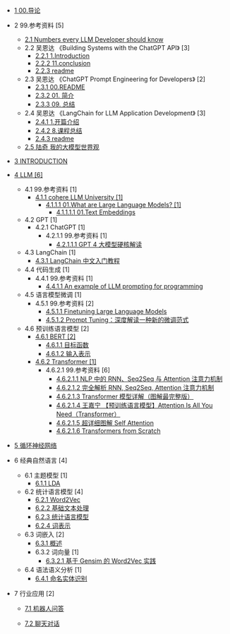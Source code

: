   - [1 00.导论](/00.导论/README.md)
    
  - 2 99.参考资料 [5]
    - [2.1 Numbers every LLM Developer should know](/99.参考资料/2023-Numbers%20every%20LLM%20Developer%20should%20know.md)
    - 2.2 吴恩达 《Building Systems with the ChatGPT API》 [3]
      - [2.2.1 1.Introduction](/99.参考资料/2023-吴恩达-《Building%20Systems%20with%20the%20ChatGPT%20API》/1.Introduction.md)
      - [2.2.2 11.conclusion](/99.参考资料/2023-吴恩达-《Building%20Systems%20with%20the%20ChatGPT%20API》/11.conclusion.md)
      - [2.2.3 readme](/99.参考资料/2023-吴恩达-《Building%20Systems%20with%20the%20ChatGPT%20API》/readme.md)
    - 2.3 吴恩达 《ChatGPT Prompt Engineering for Developers》 [2]
      - [2.3.1 00.README](/99.参考资料/2023-吴恩达-《ChatGPT%20Prompt%20Engineering%20for%20Developers》/00.README.md)
      - [2.3.2 01. 简介](/99.参考资料/2023-吴恩达-《ChatGPT%20Prompt%20Engineering%20for%20Developers》/01.%20简介.md)
      - [2.3.3 09. 总结](/99.参考资料/2023-吴恩达-《ChatGPT%20Prompt%20Engineering%20for%20Developers》/09.%20总结.md)
    - 2.4 吴恩达 《LangChain for LLM Application Development》 [3]
      - [2.4.1 1.开篇介绍](/99.参考资料/2023-吴恩达-《LangChain%20for%20LLM%20Application%20Development》/1.开篇介绍.md)
      - [2.4.2 8.课程总结](/99.参考资料/2023-吴恩达-《LangChain%20for%20LLM%20Application%20Development》/8.课程总结.md)
      - [2.4.3 readme](/99.参考资料/2023-吴恩达-《LangChain%20for%20LLM%20Application%20Development》/readme.md)
    - [2.5 陆奇 我的大模型世界观](/99.参考资料/2023-陆奇-我的大模型世界观.md)
  - [3 INTRODUCTION](/INTRODUCTION.md)
  - [4 LLM [6]](/LLM/README.md)
    - 4.1 99.参考资料 [1]
      - [4.1.1 cohere LLM University [1]](/LLM/99.参考资料/cohere-LLM%20University/README.md)
        - [4.1.1.1 01.What are Large Language Models? [1]](/LLM/99.参考资料/cohere-LLM%20University/01.What%20are%20Large%20Language%20Models?/README.md)
          - [4.1.1.1.1 01.Text Embeddings](/LLM/99.参考资料/cohere-LLM%20University/01.What%20are%20Large%20Language%20Models?/01.Text%20Embeddings.md)
    - 4.2 GPT [1]
      - 4.2.1 ChatGPT [1]
        - 4.2.1.1 99.参考资料 [1]
          - [4.2.1.1.1 GPT 4 大模型硬核解读](/LLM/GPT/ChatGPT/99.参考资料/2023-GPT-4%20大模型硬核解读.md)
    - 4.3 LangChain [1]
      - [4.3.1 LangChain 中文入门教程](/LLM/LangChain/2023-LangChain%20中文入门教程.md)
    - 4.4 代码生成 [1]
      - 4.4.1 99.参考资料 [1]
        - [4.4.1.1 An example of LLM prompting for programming](/LLM/代码生成/99.参考资料/2023-An%20example%20of%20LLM%20prompting%20for%20programming.md)
    - 4.5 语言模型微调 [1]
      - 4.5.1 99.参考资料 [2]
        - [4.5.1.1 Finetuning Large Language Models](/LLM/语言模型微调/99.参考资料/2023-Finetuning%20Large%20Language%20Models.md)
        - [4.5.1.2 Prompt Tuning：深度解读一种新的微调范式](/LLM/语言模型微调/99.参考资料/2023-Prompt-Tuning：深度解读一种新的微调范式.md)
    - 4.6 预训练语言模型 [2]
      - [4.6.1 BERT [2]](/LLM/预训练语言模型/BERT/README.md)
        - [4.6.1.1 目标函数](/LLM/预训练语言模型/BERT/目标函数.md)
        - [4.6.1.2 输入表示](/LLM/预训练语言模型/BERT/输入表示.md)
      - [4.6.2 Transformer [1]](/LLM/预训练语言模型/Transformer/README.md)
        - 4.6.2.1 99.参考资料 [6]
          - [4.6.2.1.1 NLP 中的 RNN、Seq2Seq 与 Attention 注意力机制](/LLM/预训练语言模型/Transformer/99.参考资料/2019-NLP%20中的%20RNN、Seq2Seq%20与%20Attention%20注意力机制.md)
          - [4.6.2.1.2 完全解析 RNN, Seq2Seq, Attention 注意力机制](/LLM/预训练语言模型/Transformer/99.参考资料/2020-完全解析%20RNN,%20Seq2Seq,%20Attention%20注意力机制.md)
          - [4.6.2.1.3 Transformer 模型详解（图解最完整版）](/LLM/预训练语言模型/Transformer/99.参考资料/2021-Transformer%20模型详解（图解最完整版）.md)
          - [4.6.2.1.4 王嘉宁 【预训练语言模型】Attention Is All You Need（Transformer）](/LLM/预训练语言模型/Transformer/99.参考资料/2021-王嘉宁-【预训练语言模型】Attention%20Is%20All%20You%20Need（Transformer）.md)
          - [4.6.2.1.5 超详细图解 Self Attention](/LLM/预训练语言模型/Transformer/99.参考资料/2021-超详细图解%20Self-Attention.md)
          - [4.6.2.1.6 Transformers from Scratch](/LLM/预训练语言模型/Transformer/99.参考资料/2023-Transformers%20from%20Scratch.md)
  - [5 循环神经网络](/循环神经网络/README.md)
    
  - 6 经典自然语言 [4]
    - 6.1 主题模型 [1]
      - [6.1.1 LDA](/经典自然语言/主题模型/LDA.md)
    - 6.2 统计语言模型 [4]
      - [6.2.1 Word2Vec](/经典自然语言/统计语言模型/Word2Vec.md)
      - [6.2.2 基础文本处理](/经典自然语言/统计语言模型/基础文本处理.md)
      - [6.2.3 统计语言模型](/经典自然语言/统计语言模型/统计语言模型.md)
      - [6.2.4 词表示](/经典自然语言/统计语言模型/词表示.md)
    - 6.3 词嵌入 [2]
      - [6.3.1 概述](/经典自然语言/词嵌入/概述.md)
      - 6.3.2 词向量 [1]
        - [6.3.2.1 基于 Gensim 的 Word2Vec 实践](/经典自然语言/词嵌入/词向量/基于%20Gensim%20的%20Word2Vec%20实践.md)
    - 6.4 语法语义分析 [1]
      - [6.4.1 命名实体识别](/经典自然语言/语法语义分析/命名实体识别.md)
  - 7 行业应用 [2]
    - [7.1 机器人问答](/行业应用/机器人问答/README.md)
      
    - [7.2 聊天对话](/行业应用/聊天对话/README.md)
      